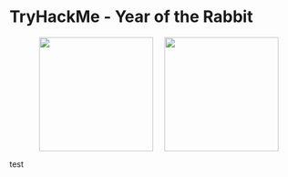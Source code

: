 # **TryHackMe - Year of the Rabbit**

<p align=center><img src="https://assets.tryhackme.com/img/logo/tryhackme_logo_full.svg" width=200 hspace=20/><img src="https://imgur.com/LmK6uGc.png" width=200/>

test